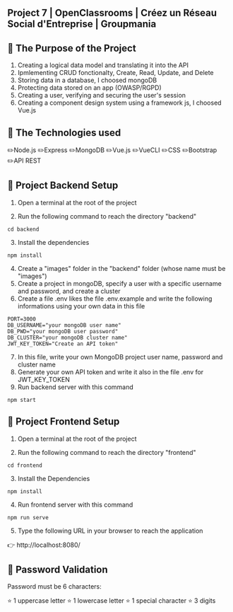 ## Project 7 | OpenClassrooms | Créez un Réseau Social d'Entreprise | Groupmania

## :pushpin: The Purpose of the Project

1. Creating a logical data model and translating it into the API 
2. Ipmlementing CRUD fonctionalty, Create, Read, Update, and Delete
3. Storing data in a database, I choosed mongoDB
4. Protecting data stored on an app (OWASP/RGPD)
5. Creating a user, verifying and securing the user's session
6. Creating a component design system using a framework js, I choosed Vue.js

## :pushpin: The Technologies used

✏️Node.js ✏️Express ✏️MongoDB ✏️Vue.js ✏️VueCLI ✏️CSS ✏️Bootstrap ✏️API REST 

## :pushpin: Project Backend Setup

1. Open a terminal at the root of the project

2. Run the following command to reach the directory "backend"

```
cd backend
```
3. Install the dependencies

```
npm install
```
4. Create a "images" folder in the "backend" folder (whose name must be "images")
5. Create a project in mongoDB, specify a user with a specific username and password, and create a cluster
6. Create a file .env likes the file .env.example and write the following informations using your own data in this file

```
PORT=3000
DB_USERNAME="your mongoDB user name"
DB_PWD="your mongoDB user password"
DB_CLUSTER="your mongoDB cluster name"
JWT_KEY_TOKEN="Create an API token"
```
7. In this file, write your own MongoDB project user name, password and cluster name
8. Generate your own API token and write it also in the file .env for JWT_KEY_TOKEN
9. Run backend server with this command

```
npm start
```
## :pushpin: Project Frontend Setup

1. Open a terminal at the root of the project

2. Run the following command to reach the directory "frontend"

```
cd frontend
```
3. Install the Dependencies

```
npm install
```
4. Run frontend server with this command

```
npm run serve
```

5. Type the following URL in your browser to reach the application

👉 http://localhost:8080/

## :pushpin: Password Validation

Password must be 6 characters: 

:star: 1 uppercase letter
:star: 1 lowercase letter
:star: 1 special character
:star: 3 digits




